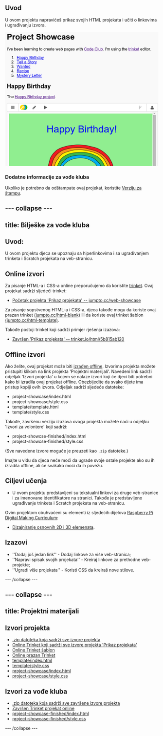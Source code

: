 ## Uvod

U ovom projektu napravićeš prikaz svojih HTML projekata i učiti o linkovima i ugrađivanju izvora.

![screenshot](images/showcase-intro.png)

### Dodatne informacije za vođe kluba

Ukoliko je potrebno da odštampate ovaj projekat, koristite [Verziju za štampu](https://projects.raspberrypi.org/en/projects/project-showcase/print).

## \--- collapse \---

## title: Bilješke za vođe kluba

## Uvod:

U ovom projektu djeca se upoznaju sa hiperlinkovima i sa ugrađivanjem trinketa i Scratch projekata na veb-stranicu.

## Online izvori

Za pisanje HTML-a i CSS-a online preporučujemo da koristite [trinket](https://trinket.io/). Ovaj projekat sadrži sljedeći trinket:

* [Početak projekta 'Prikaz projekata' -- jumpto.cc/web-showcase](http://jumpto.cc/web-showcase)

Za pisanje sopstvenog HTML-a i CSS-a, djeca takođe mogu da koriste ovaj prazan trinket [(jumpto.cc/html-blank)](http://jumpto.cc/html-blank) ili da koriste ovaj trinket šablon [(jumpto.cc/html-template)](http://jumpto.cc/html-template).

Takođe postoji trinket koji sadrži primjer rješenja izazova:

* [Završen 'Prikaz projekata' -- trinket.io/html/5b815ab120](https://trinket.io/html/5b815ab120)

## Offline izvori

Ako želite, ovaj projekat može biti [izrađen offline](https://www.codeclubprojects.org/en-GB/resources/webdev-working-offline/). Izvorima projekta možete pristupiti klikom na link projekta 'Projektni materijali'. Navedeni link sadrži odjeljak 'Izvori projekta' u kojem se nalaze izvori koji će djeci biti potrebni kako bi izradila ovaj projekat offline. Obezbijedite da svako dijete ima pristup kopiji ovih izvora. Odjeljak sadrži sljedeće datoteke:

* project-showcase/index.html
* project-showcase/style.css
* template/template.html
* template/style.css

Takođe, završenu verziju izazova ovoga projekta možete naći u odjeljku 'Izvori za volontere' koji sadrži:

* project-showcse-finished/index.html
* project-showcse-finished/style.css

(Sve navedene izvore moguće je preuzeti kao `.zip` datoteke.)

Imajte u vidu da djeca neće moći da ugrade svoje ostale projekte ako su ih izradila offline, ali će svakako moći da ih povežu.

## Ciljevi učenja

* U ovom projektu predstavljeni su tekstualni linkovi za druge veb-stranice i za imenovane identifikatore na stranici. Takođe je predstavljeno ugrađivanje trinketa i Scratch projekata na veb-stranicu. 

Ovim projektom obuhvaćeni su elementi iz sljedećih dijelova [Raspberry Pi Digital Making Curriculum](http://rpf.io/curriculum):

* [Dizajniranje osnovnih 2D i 3D elemenata](https://www.raspberrypi.org/curriculum/design/creator).

## Izazovi

* ''Dodaj još jedan link'' - Dodaj linkove za više veb-stranica;
* ''Napravi spisak svojih projekata'' - Kreiraj linkove za prethodne veb-projekte;
* ''Ugradi više projekata'' - Koristi CSS da kreiraš nove stilove.

\--- /collapse \---

## \--- collapse \---

## title: Projektni materijali

## Izvori projekta

* [.zip datoteka koja sadrži sve izvore projekta](resources/showcase-project-resources.zip)
* [Online Trinket koji sadrži sve izvore projekta 'Prikaz projekata'](http://jumpto.cc/web-showcase)
* [Online Trinket šablon](http://jumpto.cc/trinket-template)
* [Online prazan Trinket](http://jumpto.cc/trinket-blank)
* [template/index.html](resources/template-index.html)
* [template/style.css](resources/template-style.css)
* [project-showcase/index.html](resources/project-showcase-index.html)
* [project-showcase/style.css](resources/project-showcase-style.css)

## Izvori za vođe kluba

* [.zip datoteka koja sadrži sve završene izvore projekta](resources/showcase-volunteer-resources.zip)
* [Završen Trinket projekat online](https://trinket.io/html/1d4d4c5ce1)
* [project-showcase-finished/index.html](resources/project-showcase-finished-index.html)
* [project-showcase-finished/style.css](resources/project-showcase-finished-style.css)

\--- /collapse \---